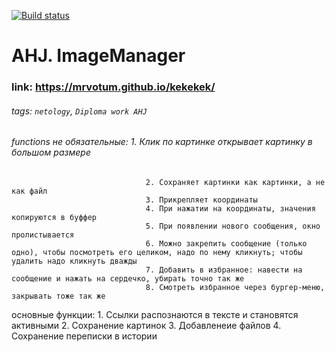 [![Build status](https://ci.appveyor.com/api/projects/status/wfut5b68ro0j5tbw/branch/master?svg=true)](https://ci.appveyor.com/project/mrvotum/ajh-diploma/branch/master)

# AHJ. ImageManager

### link: https://mrvotum.github.io/kekekek/

###### tags: `netology`, `Diploma work AHJ`
###### functions не обязательные: 1. Клик по картинке открывает картинку в большом размере
                                  2. Сохраняет картинки как картинки, а не как файл
                                  3. Прикрепляет координаты
                                  4. При нажатии на координаты, значения копируются в буффер
                                  5. При появлении нового сообщения, окно пролистывается
                                  6. Можно закрепить сообщение (только одно), чтобы посмотреть его целиком, надо по нему кликнуть; чтобы удалить надо кликнуть дважды
                                  7. Добавить в избранное: навести на сообщение и нажать на сердечко, убирать точно так же
                                  8. Смотреть избранное через бургер-меню, закрывать тоже так же


основные функции: 1. Ссылки распознаются в тексте и становятся активными
                  2. Сохранение картинок
                  3. Добавленеие файлов
                  4. Сохранение переписки в истории